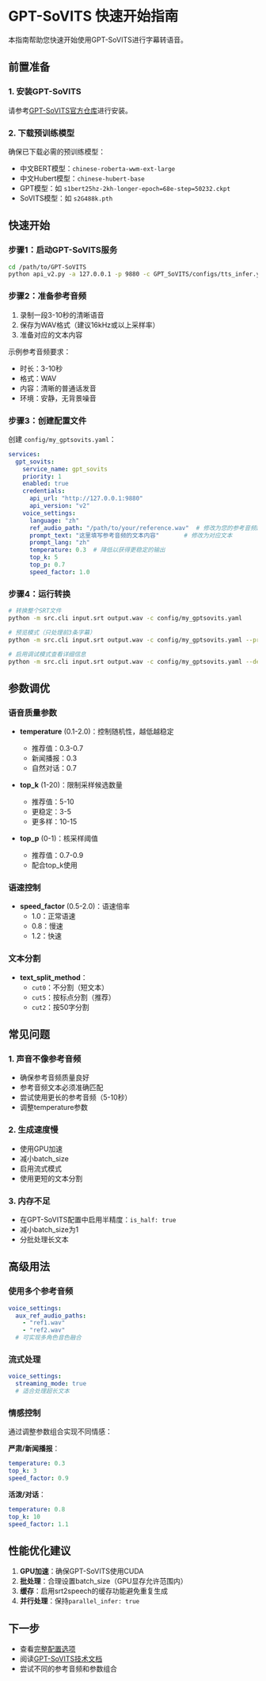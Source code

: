 # GPT-SoVITS 快速开始指南

本指南帮助您快速开始使用GPT-SoVITS进行字幕转语音。

## 前置准备

### 1. 安装GPT-SoVITS

请参考[GPT-SoVITS官方仓库](https://github.com/RVC-Boss/GPT-SoVITS)进行安装。

### 2. 下载预训练模型

确保已下载必需的预训练模型：
- 中文BERT模型：`chinese-roberta-wwm-ext-large`
- 中文Hubert模型：`chinese-hubert-base`
- GPT模型：如 `s1bert25hz-2kh-longer-epoch=68e-step=50232.ckpt`
- SoVITS模型：如 `s2G488k.pth`

## 快速开始

### 步骤1：启动GPT-SoVITS服务

```bash
cd /path/to/GPT-SoVITS
python api_v2.py -a 127.0.0.1 -p 9880 -c GPT_SoVITS/configs/tts_infer.yaml
```

### 步骤2：准备参考音频

1. 录制一段3-10秒的清晰语音
2. 保存为WAV格式（建议16kHz或以上采样率）
3. 准备对应的文本内容

示例参考音频要求：
- 时长：3-10秒
- 格式：WAV
- 内容：清晰的普通话发音
- 环境：安静，无背景噪音

### 步骤3：创建配置文件

创建 `config/my_gptsovits.yaml`：

```yaml
services:
  gpt_sovits:
    service_name: gpt_sovits
    priority: 1
    enabled: true
    credentials:
      api_url: "http://127.0.0.1:9880"
      api_version: "v2"
    voice_settings:
      language: "zh"
      ref_audio_path: "/path/to/your/reference.wav"  # 修改为您的参考音频路径
      prompt_text: "这里填写参考音频的文本内容"       # 修改为对应文本
      prompt_lang: "zh"
      temperature: 0.3  # 降低以获得更稳定的输出
      top_k: 5
      top_p: 0.7
      speed_factor: 1.0
```

### 步骤4：运行转换

```bash
# 转换整个SRT文件
python -m src.cli input.srt output.wav -c config/my_gptsovits.yaml

# 预览模式（只处理前3条字幕）
python -m src.cli input.srt output.wav -c config/my_gptsovits.yaml --preview 3

# 启用调试模式查看详细信息
python -m src.cli input.srt output.wav -c config/my_gptsovits.yaml --debug
```

## 参数调优

### 语音质量参数

- **temperature** (0.1-2.0)：控制随机性，越低越稳定
  - 推荐值：0.3-0.7
  - 新闻播报：0.3
  - 自然对话：0.7

- **top_k** (1-20)：限制采样候选数量
  - 推荐值：5-10
  - 更稳定：3-5
  - 更多样：10-15

- **top_p** (0-1)：核采样阈值
  - 推荐值：0.7-0.9
  - 配合top_k使用

### 语速控制

- **speed_factor** (0.5-2.0)：语速倍率
  - 1.0：正常语速
  - 0.8：慢速
  - 1.2：快速

### 文本分割

- **text_split_method**：
  - `cut0`：不分割（短文本）
  - `cut5`：按标点分割（推荐）
  - `cut2`：按50字分割

## 常见问题

### 1. 声音不像参考音频

- 确保参考音频质量良好
- 参考音频文本必须准确匹配
- 尝试使用更长的参考音频（5-10秒）
- 调整temperature参数

### 2. 生成速度慢

- 使用GPU加速
- 减小batch_size
- 启用流式模式
- 使用更短的文本分割

### 3. 内存不足

- 在GPT-SoVITS配置中启用半精度：`is_half: true`
- 减小batch_size为1
- 分批处理长文本

## 高级用法

### 使用多个参考音频

```yaml
voice_settings:
  aux_ref_audio_paths:
    - "ref1.wav"
    - "ref2.wav"
  # 可实现多角色音色融合
```

### 流式处理

```yaml
voice_settings:
  streaming_mode: true
  # 适合处理超长文本
```

### 情感控制

通过调整参数组合实现不同情感：

**严肃/新闻播报**：
```yaml
temperature: 0.3
top_k: 3
speed_factor: 0.9
```

**活泼/对话**：
```yaml
temperature: 0.8
top_k: 10
speed_factor: 1.1
```

## 性能优化建议

1. **GPU加速**：确保GPT-SoVITS使用CUDA
2. **批处理**：合理设置batch_size（GPU显存允许范围内）
3. **缓存**：启用srt2speech的缓存功能避免重复生成
4. **并行处理**：保持`parallel_infer: true`

## 下一步

- 查看[完整配置选项](../config/default.yaml)
- 阅读[GPT-SoVITS技术文档](tts-api-reference/GPT-SoVITS技术文档.md)
- 尝试不同的参考音频和参数组合